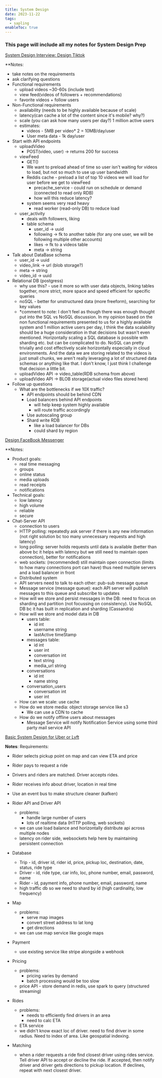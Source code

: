 ```yaml
---
title: System Design
date: 2023-11-22
tags:
  - sapling
enableToc: true
---
```

### This page will include all my notes for System Design Prep

[System Design Interview: Design Tiktok](https://www.youtube.com/watch?v=Z-0g_aJL5Fw&ab_channel=Exponent)

**Notes:
- take notes on the requirements
- ask clarifying questions
- Functional requirements
	- upload videos ~30-60s (include text)
	- view feed(videos of followers + recommendations)
	- favorite videos + follow users
- Non-Functional requirements
	- availability (needs to be highly available because of scale)
	- latency(can cache a lot of the content since it's mobile? why?)
	- scale (you can ask how many users per day?) 1 million active users
	- estimates:
		- videos - 5MB per video* 2 = 10MB/day/user
		- User meta data -  1k day/user
- Start with API endpoints
	- uploadVideo
		- POST(video, user) -> returns 200 for success
	- viewFeed
		- GET()
		- We want to preload ahead of time so user isn't waiting for videos to load, but not so much to use up user bandwidth
		- Reddis cache - preload a list of top 10 videos we will load for user before we get to viewFeed
			- precache_service - could run on schedule or demand (connected to read only RDB)
			- how will this reduce latency?
		- system seems very read heavy
			- read worker (read-only DB) to reduce load
	- user_activity
		- deals with followers, liking
		- table schema
			- user_id -> uuid
			- following -> fk to another table (for any one user, we will be following multiple other accounts)
			- likes -> fk to a videos table 
			- meta -> string
- Talk about DataBase schema
	- user_id -> uuid
	- video_link -> url (blob storage?)
	- meta -> string
	- video_id -> uuid
- Relational DB (postgress)
	- why use this? - use it more so with user data objects, linking tables together, more strict, more space and speed efficient for specific queries
	- noSQL - better for unstructured data (more freeform), searching for key values
	- *comment to note: I don't feel as though there was enough thought put into the SQL vs NoSQL discussion. In my opinion based on the non functional requirements presented to us for a highly available system and 1 million active users per day, I think the data scalability should be a huge consideration in that decisions but wasn't even mentioned. Horizontally scaling a SQL database is possible with sharding etc. but can be complicated to do. NoSQL can pretty trivially and cost effectively scale horizontally especially in cloud environments. And the data we are storing related to the videos is just small chunks, we aren't really leveraging a lot of structured data schemas or anything like that. I don't know, I just think I challenge that decision a little bit.
	- uploadVideo API -> video_table(RDB schema from above)
	- uploadVideo API -> BLOB storage(actual video files stored here)
- Follow up questions
	- What are the bottlenecks if we 10X traffic?
		- API endpoints should be behind CDN
		- Load balancers behind API endpoints
			- will help keep system highly available
			- will route traffic accordingly 
		- Use autoscaling group
		- Shard write RDB
			- like a load balancer for DBs
			- could shard by region


[Design FaceBook Messenger](https://www.youtube.com/watch?v=uzeJb7ZjoQ4&ab_channel=Exponent)

**Notes:
- Product goals:
	- real time messaging
	- groups
	- online status
	- media uploads
	- read receipts
	- notifications
- Technical goals:
	- low latency
	- high volume
	- reliable
	- secure
- Chat-Server API
	- connection to users
	- HTTP polling: repeatedly ask server if there is any new information (not right solution bc too many unnecessary requests and high latency)
	- long polling: server holds requests until data is available (better than above bc it helps with latency but we still need to maintain open connection), better for notifications
	- web sockets: (recommended) still maintain open connection (limits to how many connections port can have) thus need multiple servers and a load balancer in front
	- Distributed system
	- API servers need to talk to each other: pub-sub message queue 
	- Message service (message queue): each API server will publish messages to this queue and subscribe to updates 
	- How will we store and persist messages in the DB: need to focus on sharding and partition (not focussing on consistency). Use NoSQL DB bc it has built in replication and sharding (Cassandra)
	- How will we store and model data in DB
		- users table:
			- id int
			- username string
			- lastActive timeStamp
		- messages table:
			- id int
			- user int
			- conversation int
			- text string
			- media_url string
		- conversations
			- id int
			- name string
		- conversation_users
			- conversation int
			- user int
	- How can we scale: use cache 
	- How do we store media: object storage service like s3
		- We can use a CDN to cache
	- How do we notify offline users about messages
		- Message Service will notify Notification Service using some third party mail service API

[Basic System Design for Uber or Lyft](https://www.youtube.com/watch?v=R_agd5qZ26Y&ab_channel=InterviewPen)

**Notes**:
Requirements:
- Rider selects pickup point on map and can view ETA and price
- Rider pays to request a ride
- Drivers and riders are matched. Driver accepts rides.
- Rider receives info about driver, location in real time

- Use an event bus to make structure cleaner (kafken)
- Rider API and Driver API
	- problems:
		- handle large number of users
		- lots of realtime data (HTTP polling, web sockets)
	- we can use load balance and horizontally distribute api across multiple nodes
	- latency on rider side, websockets help here by maintaining persistent connection
- Database
	- Trip - id, driver id, rider id, price, pickup loc, destination, date, status, ride type
	- Driver - id, ride type, car info, loc, phone number, email, password, name
	- Rider - id, payment info, phone number, email, password, name
	- high traffic db so we need to shard by id (high cardinality, low frequency)
- Map
	- problems:
		- serve map images
		- convert street address to lat long
		- get directions
	- we can use map service like google maps
- Payment
	- use existing service like stripe alongside a webhook
- Pricing
	- problems:
		- pricing varies by demand
		- batch processing would be too slow
	- price API - store demand in redis, use spark to query (structured streaming)
- Rides
	- problems:
		- needs to efficiently find drivers in an area
		- need to calc ETA
	- ETA service
	- we didn't know exact loc of driver. need to find driver in some radius. Need to index of area. Like geospatial indexing. 
- Matching
	- when a rider requests a ride find closest driver using rides service. Tell driver API to accept or decline the ride. If accepted, then notify driver and driver gets directions to pickup location. If declines, repeat with next closest driver. 
